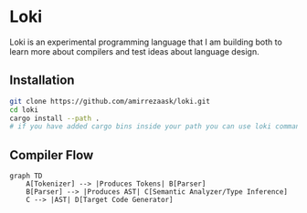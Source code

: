 # Loki

Loki is an experimental programming language that I am building both to learn more about compilers and test ideas about language design.

## Installation

```bash
git clone https://github.com/amirrezaask/loki.git
cd loki
cargo install --path .
# if you have added cargo bins inside your path you can use loki command.
```

## Compiler Flow

```mermaid
graph TD
    A[Tokenizer] --> |Produces Tokens| B[Parser]
    B[Parser] --> |Produces AST| C[Semantic Analyzer/Type Inference]
    C --> |AST| D[Target Code Generator]                    
```
